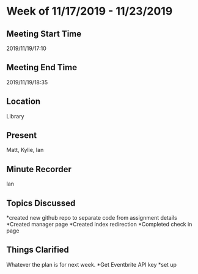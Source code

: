 # Week of 11/17/2019 - 11/23/2019

## Meeting Start Time

2019/11/19/17:10

## Meeting End Time

2019/11/19/18:35

## Location

Library

## Present

Matt, Kylie, Ian

## Minute Recorder

Ian

## Topics Discussed

*created new github repo to separate code from assignment details
*Created manager page
*Created index redirection
*Completed check in page

## Things Clarified

Whatever the plan is for next week.
*Get Eventbrite API key
*set up 
